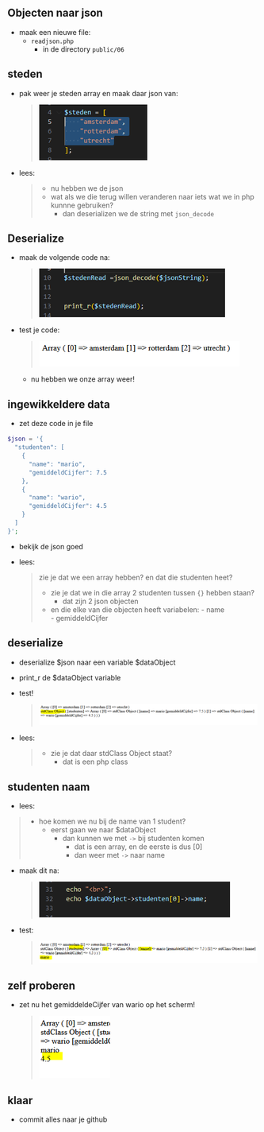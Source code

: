 
## Objecten naar json

- maak een nieuwe file:
    - `readjson.php`
        - in de directory `public/06`


## steden

- pak weer je steden array en maak daar json van:
    > ![](img/stedenarray.png)

- lees:
    > - nu hebben we de json
    > - wat als we die terug willen veranderen naar iets wat we in php kunnne gebruiken?
    >   - dan deserializen we de string met `json_decode`

## Deserialize

- maak de volgende code na:

    > ![](img/stedenread.png)

- test je code:
    > ![](img/array.png)
    - nu hebben we onze array weer!

## ingewikkeldere data

- zet deze code in je file
```php
$json = '{
  "studenten": [
    {
      "name": "mario",
      "gemiddeldCijfer": 7.5
    },
    {
      "name": "wario",
      "gemiddeldCijfer": 4.5
    }
  ]
}';
```
- bekijk de json goed

- lees:
    > zie je dat we een array hebben? en dat die studenten heet?
    > - zie je dat we in die array 2 studenten tussen `{}` hebben staan?
    >     - dat zijn 2 json objecten
    > - en die elke van die objecten heeft variabelen:
    >       - name  
    >       - gemiddeldCijfer 
    
## deserialize

- deserialize $json naar een variable $dataObject
- print_r de $dataObject variable

- test!
    > ![](img/stdobject.png)

- lees:
    >    - zie je dat daar stdClass Object staat?
    >       - dat is een php class

## studenten naam

- lees:
> - hoe komen we nu bij de name van 1 student?
>   - eerst gaan we naar $dataObject
>       - dan kunnen we met `->` bij studenten komen
>           - dat is een array, en de eerste is dus [0]
>           - dan weer met `->` naar name


- maak dit na:
    > ![](img/echoname.png)

- test:
    > ![](img/path.png)

## zelf proberen

- zet nu het gemiddeldeCijfer van wario op het scherm!

    > ![](img/45.png)


## klaar
- commit alles naar je github

